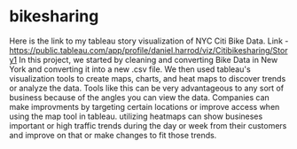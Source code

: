 # bikesharing
Here is the link to my tableau story visualization of NYC Citi Bike Data.
Link - https://public.tableau.com/app/profile/daniel.harrod/viz/Citibikesharing/Story1
In this project, we started by cleaning and converting Bike Data in New York and converting it into a new .csv file. 
We then used tableau's visualization tools to create maps, charts, and heat maps to discover trends or analyze the data. Tools like this can be very advantageous to any sort of business because of the angles you can view the data. Companies can make improvments by targeting certain locations or improve access when using the map tool in tableau. utilizing heatmaps can show busineses important or high traffic trends during the day or week from their customers and improve on that or make changes to fit those trends. 
